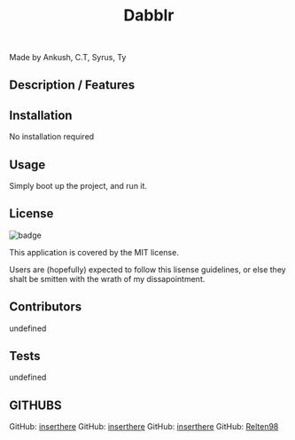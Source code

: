   <h1 align="center">Dabblr</h1>
  <br />
  
  Made by Ankush, C.T, Syrus, Ty

  ## Description / Features

  ## Installation
   No installation required
  
  ## Usage
   Simply boot up the project, and run it.
  
   ## License
  ![badge](https://img.shields.io/badge/license-MIT-red)
  <br />

  This application is covered by the MIT license. 
  
  Users are (hopefully) expected to follow this lisense guidelines, or else they shalt be smitten with the wrath of my dissapointment.

  ## Contributors
   undefined
  
  ## Tests
  undefined
  <br />

  ## GITHUBS
GitHub: [inserthere](https://github.com/inserthere)
GitHub: [inserthere](https://github.com/inserthere)
GitHub: [inserthere](https://github.com/inserthere)
GitHub: [Relten98](https://github.com/Relten98)
  <br />
  <br/>